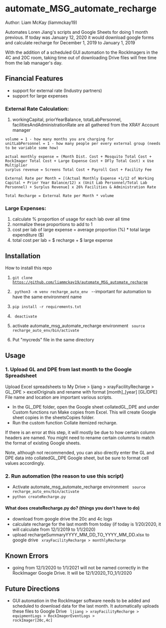 # automate_MSG_automate_recharge
Author: Liam McKay (liammckay19)

 Automates Loren Jiang's scripts and Google Sheets for doing 1 month previous. If today was January 12, 2020 it would download google forms and calculate recharge for December 1, 2019 to January 1, 2019 
 
 With the addition of a scheduled GUI automation to the RockImagers in the 4C and 20C room, taking time out of downloading Drive files will free time from the lab manager's day.
 
## Financial Features
- support for external rate (Industry partners) 
- support for large expenses 

### External Rate Calculation:
1. workingCapital, priorYearBalance, totalLabPersonnel, facilitiesAndAdministrationRate are all gathered from the XRAY Account manager 
``` 
volume = 1 - how many months you are charging for
unitLabPersonnel = 1 - how many people per every external group (needs to be variable some how)

actual monthly expense = (Month Dist. Cost + Mosquito Total Cost + RockImager Total Cost + Large Expense Cost + DFly Total Cost) x Use Multiplier 
surplus revenue = Screens Total Cost + Payroll Cost + Facility Fee

External Rate per Month = [(Actual Monthly Expense +1/12 of Working Capital + Prior Year Balance/12) x (Unit Lab Personnel/Total Lab Personnel) + Surplus Revenue] x 26% Facilities & Administration Rate

Total Recharge = External Rate per Month * volume
```

### Large Expenses:
1. calculate % proportion of usage for each lab over all time 
2. normalize these proportions to add to 1
3. cost per lab of large expense = average proportion (%) * total large expenditure ($)
4. total cost per lab = $ recharge + $ large expense 

## Installation

How to install this repo

1. <code>git clone https://github.com/liammckay19/automate_MSG_automate_recharge</code>

2. <code> python3 -m venv recharge_auto_env </code> --important for automation to have the same environment name

3. <code>pip install -r requirements.txt</code>

4. <code> deactivate </code>

5. activate automate_msg_automate_recharge environment <code> source recharge_auto_env/bin/activate </code>

6. Put "mycreds" file in the same directory

## Usage
### 1. Upload GL and DPE from last month to the Google Spreadsheet

Upload Excel spreadsheets to My Drive > ljiang > xrayFacilityRecharge > GL_DPE > excelOriginals and rename with format [month]_[year] [GL/DPE] File name and location are important various scripts.

- In the GL_DPE folder, open the Google sheet collatedGL_DPE and under Custom functions run Make copies from Excel. This will create Google sheet copies in the sheetsCopies folder.
- Run the custom function Collate itemized recharge. 

If there is an error at this step, it will mostly be due to how certain column headers are named. You might need to rename certain columns to match the format of existing Google sheets.

Note, although not recommended, you can also directly enter the GL and DPE data into collatedGL_DPE Google sheet, but be sure to format cell values accordingly.

### 2. Run automation (the reason to use this script)

- Activate automate_msg_automate_recharge environment <code> source recharge_auto_env/bin/activate </code>
- <code>python createRecharge.py</code>

#### What does createRecharge.py do? (things you don't have to do)
- download from google drive the 20c and 4c logs
- calculate recharge for the last month from today (if today is 1/20/2020, it will calculate from 12/1/2019 to 1/1/2020)
- upload rechargeSummaryYYYY_MM_DD_TO_YYYY_MM_DD.xlsx to google drive <code> xrayFacilityRecharge > monthlyRecharge </code>

## Known Errors
- going from 12/1/2020 to 1/1/2021 will not be named correctly in the RockImager Google Drive. It will be 12/1/2020_TO_1/1/2020
 
## Future Directions
- GUI automation in the RockImager software needs to be added and scheduled to download data for the last month. It automatically uploads these files to Google Drive <code> ljiang > xrayFacilityRecharge > equipmentLogs > RockImagerEventLogs > rockImager[20c,4c]</code>

